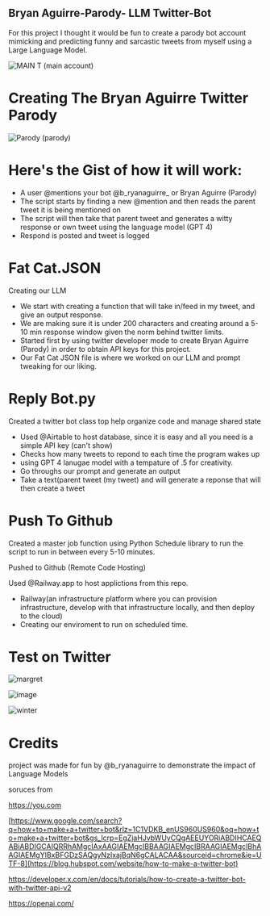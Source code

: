 ## Bryan Aguirre-Parody- LLM Twitter-Bot
For this project I thought it would be fun to create a parody bot account mimicking and predicting funny and sarcastic tweets from myself using a Large Language Model.

![MAIN T](https://github.com/user-attachments/assets/a1867344-08ce-4e19-9b0a-200180df7fd4)  (main account)
# Creating The Bryan Aguirre Twitter Parody

![Parody](https://github.com/user-attachments/assets/49bf57bd-0c8c-4ec7-8454-fa9a32597577)  (parody)



# Here's the Gist of how it will work:
 - A user @mentions your bot @b_ryanaguirre_ or Bryan Aguirre (Parody)
 - The script starts by finding a new @mention and then reads the parent tweet it is being mentioned on
 - The script will then take that parent tweet and generates a witty response or own tweet using the language model (GPT 4)
 - Respond is posted and tweet is logged


 # Fat Cat.JSON
 Creating our LLM
 - We start with creating a function that will take in/feed in my tweet, and give an output response.
 - We are making sure it is under 200 characters and creating around a 5-10 min response window given the norm behind twitter limits.
 - Started first by using twitter developer mode to create Bryan Aguirre (Parody) in order to obtain API keys for this project.
 - Our Fat Cat JSON file is where we worked on our LLM and prompt tweaking for our liking. 

# Reply Bot.py
 Created a twitter bot class top help organize code and manage shared state
   - Used @Airtable to host database, since it is easy and all you need is a simple API key (can't show)
   - Checks how many tweets to repond to each time the program wakes up
   - using GPT 4 lanugae model with a tempature of .5 for creativity.
   - Go throughs our prompt and generate an output
   - Take a text(parent tweet (my tweet) and will generate a reponse that will then create a tweet


# Push To Github
Created a master job function using Python Schedule library to run the script to run in between every 5-10 minutes. 

Pushed to Github (Remote Code Hosting)

Used @Railway.app to host applictions from this repo.
- Railway(an infrastructure platform where you can provision infrastructure, develop with that infrastructure locally, and then deploy to the cloud)
- Creating our enviroment to run on scheduled time.


# Test on Twitter 
![margret](https://github.com/user-attachments/assets/0e82c2ee-5ec6-4e51-a680-fa29af36b19a)

![image](https://github.com/user-attachments/assets/23786135-0edd-499c-ba55-cfe506ab59c0)


![winter](https://github.com/user-attachments/assets/99b9dd57-ae56-47f8-bd69-fd54159cfd84)



# Credits

project was made for fun by @b_ryanaguirre to demonstrate the impact of Language Models

soruces from 

https://you.com

[https://www.google.com/search?q=how+to+make+a+twitter+bot&rlz=1C1VDKB_enUS960US960&oq=how+to+make+a+twitter+bot&gs_lcrp=EgZjaHJvbWUyCQgAEEUYORiABDIHCAEQABiABDIGCAIQRRhAMgcIAxAAGIAEMgcIBBAAGIAEMgcIBRAAGIAEMgcIBhAAGIAEMgYIBxBFGDzSAQgyNzIxajBqN6gCALACAA&sourceid=chrome&ie=UTF-8](https://blog.hubspot.com/website/how-to-make-a-twitter-bot)


https://developer.x.com/en/docs/tutorials/how-to-create-a-twitter-bot-with-twitter-api-v2

https://openai.com/


